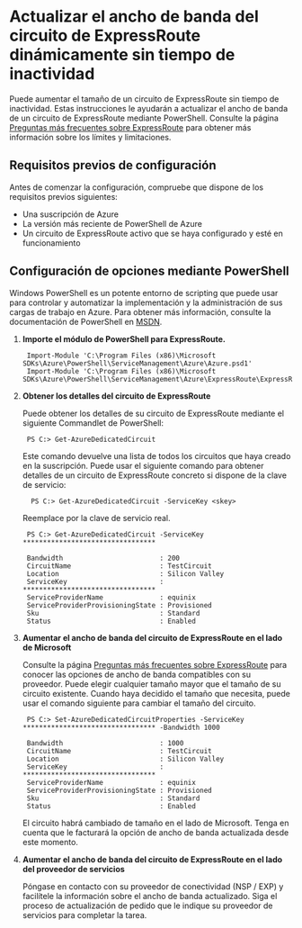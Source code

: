 <properties 
   pageTitle="Actualizar dinámicamente el ancho de banda de ExpressRoute | Microsoft Azure"
   description="Cómo aumentar dinámicamente el tamaño del ancho de banda de un circuito de ExpressRoute sin tiempo de inactividad."
   services="expressroute"
   documentationCenter="na"
   authors="cherylmc"
   manager="jdial"
   editor="tysonn" />
<tags 
   ms.service="expressroute"
   ms.devlang="na"
   ms.topic="article"
   ms.tgt_pltfrm="na"
   ms.workload="infrastructure-services"
   ms.date="06/03/2015"
   ms.author="cherylmc" />

# Actualizar el ancho de banda del circuito de ExpressRoute dinámicamente sin tiempo de inactividad

Puede aumentar el tamaño de un circuito de ExpressRoute sin tiempo de inactividad. Estas instrucciones le ayudarán a actualizar el ancho de banda de un circuito de ExpressRoute mediante PowerShell. Consulte la página [Preguntas más frecuentes sobre ExpressRoute](expressroute-faqs.md) para obtener más información sobre los límites y limitaciones.

##  Requisitos previos de configuración

Antes de comenzar la configuración, compruebe que dispone de los requisitos previos siguientes:

- Una suscripción de Azure
- La versión más reciente de PowerShell de Azure
- Un circuito de ExpressRoute activo que se haya configurado y esté en funcionamiento


##  Configuración de opciones mediante PowerShell

Windows PowerShell es un potente entorno de scripting que puede usar para controlar y automatizar la implementación y la administración de sus cargas de trabajo en Azure. Para obtener más información, consulte la documentación de PowerShell en [MSDN](https://msdn.microsoft.com/library/windowsazure/jj156055.aspx).

1. **Importe el módulo de PowerShell para ExpressRoute.**

	    Import-Module 'C:\Program Files (x86)\Microsoft SDKs\Azure\PowerShell\ServiceManagement\Azure\Azure.psd1'
	    Import-Module 'C:\Program Files (x86)\Microsoft SDKs\Azure\PowerShell\ServiceManagement\Azure\ExpressRoute\ExpressRoute.psd1'

2. **Obtener los detalles del circuito de ExpressRoute**

	Puede obtener los detalles de su circuito de ExpressRoute mediante el siguiente Commandlet de PowerShell:
		

    	PS C:> Get-AzureDedicatedCircuit
	
	Este comando devuelve una lista de todos los circuitos que haya creado en la suscripción. Puede usar el siguiente comando para obtener detalles de un circuito de ExpressRoute concreto si dispone de la clave de servicio:

		 PS C:> Get-AzureDedicatedCircuit -ServiceKey <skey>

	Reemplace <skey> por la clave de servicio real.
	
		PS C:> Get-AzureDedicatedCircuit -ServiceKey *********************************

		Bandwidth                        : 200
		CircuitName                      : TestCircuit
		Location                         : Silicon Valley
		ServiceKey                       : *********************************
		ServiceProviderName              : equinix
		ServiceProviderProvisioningState : Provisioned
		Sku                              : Standard
		Status                           : Enabled


3. **Aumentar el ancho de banda del circuito de ExpressRoute en el lado de Microsoft**
	
	Consulte la página [Preguntas más frecuentes sobre ExpressRoute](expressroute-faqs.md) para conocer las opciones de ancho de banda compatibles con su proveedor. Puede elegir cualquier tamaño mayor que el tamaño de su circuito existente. Cuando haya decidido el tamaño que necesita, puede usar el comando siguiente para cambiar el tamaño del circuito.

		PS C:> Set-AzureDedicatedCircuitProperties -ServiceKey ********************************* -Bandwidth 1000
		
		Bandwidth                        : 1000
		CircuitName                      : TestCircuit
		Location                         : Silicon Valley
		ServiceKey                       : *********************************
		ServiceProviderName              : equinix
		ServiceProviderProvisioningState : Provisioned
		Sku                              : Standard
		Status                           : Enabled

	El circuito habrá cambiado de tamaño en el lado de Microsoft. Tenga en cuenta que le facturará la opción de ancho de banda actualizada desde este momento.

4. **Aumentar el ancho de banda del circuito de ExpressRoute en el lado del proveedor de servicios**

	Póngase en contacto con su proveedor de conectividad (NSP / EXP) y facilítele la información sobre el ancho de banda actualizado. Siga el proceso de actualización de pedido que le indique su proveedor de servicios para completar la tarea.

 

<!---HONumber=July15_HO99-->